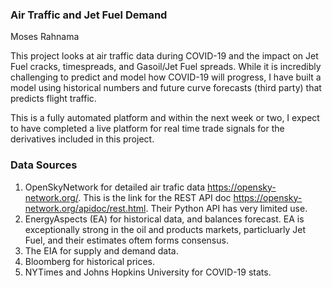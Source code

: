 ### Air Traffic and Jet Fuel Demand
Moses Rahnama

This project looks at air traffic data during COVID-19 and the impact on Jet Fuel cracks, timespreads, and Gasoil/Jet Fuel spreads.
While it is incredibly challenging to predict and model how COVID-19 will progress, I have built a model using historical numbers and future curve forecasts (third party) that predicts flight traffic.

This is a fully automated platform and within the next week or two, I expect to have completed a live platform for real time trade signals for the derivatives included in this project.

### Data Sources
1) OpenSkyNetwork for detailed air trafic data https://opensky-network.org/. This is the link for the REST API doc https://opensky-network.org/apidoc/rest.html. Their Python API has very limited use.
2) EnergyAspects (EA) for historical data, and balances forecast. EA is exceptionally strong in the oil and products markets, particluarly Jet Fuel, and their estimates oftem forms consensus.
3) The EIA for supply and demand data.
4) Bloomberg for historical prices.
5) NYTimes and Johns Hopkins University for COVID-19 stats.


